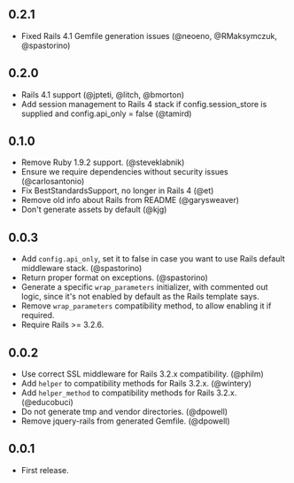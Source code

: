 ## 0.2.1

* Fixed Rails 4.1 Gemfile generation issues (@neoeno, @RMaksymczuk,
  @spastorino)

## 0.2.0

* Rails 4.1 support (@jpteti, @litch, @bmorton)
* Add session management to Rails 4 stack if config.session\_store is
  supplied and config.api\_only = false (@tamird)

## 0.1.0

* Remove Ruby 1.9.2 support. (@steveklabnik)
* Ensure we require dependencies without security issues (@carlosantonio)
* Fix BestStandardsSupport, no longer in Rails 4 (@et)
* Remove old info about Rails from README (@garysweaver)
* Don't generate assets by default (@kjg)

## 0.0.3

* Add `config.api_only`, set it to false in case you want to use Rails default
  middleware stack. (@spastorino)
* Return proper format on exceptions. (@spastorino)
* Generate a specific `wrap_parameters` initializer, with commented out logic,
  since it's not enabled by default as the Rails template says.
* Remove `wrap_parameters` compatibility method, to allow enabling it if required.
* Require Rails >= 3.2.6.

## 0.0.2

* Use correct SSL middleware for Rails 3.2.x compatibility. (@philm)
* Add `helper` to compatibility methods for Rails 3.2.x. (@wintery)
* Add `helper_method` to compatibility methods for Rails 3.2.x. (@educobuci)
* Do not generate tmp and vendor directories. (@dpowell)
* Remove jquery-rails from generated Gemfile. (@dpowell)

## 0.0.1

* First release.
